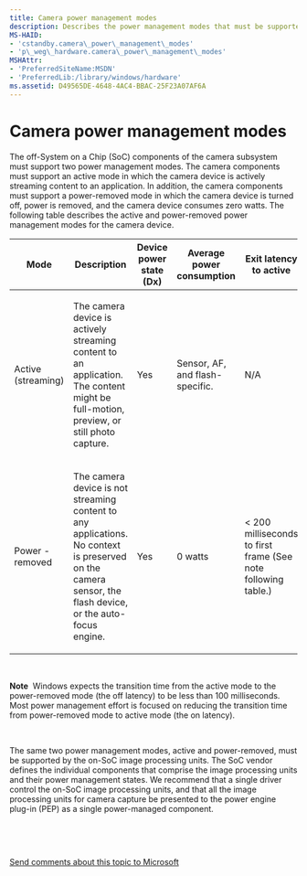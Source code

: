 ```yaml
---
title: Camera power management modes
description: Describes the power management modes that must be supported in the off-System on a Chip (SoC) and on-System on a Chip (SoC) components of the camera subsystem.
MS-HAID:
- 'cstandby.camera\_power\_management\_modes'
- 'p\_weg\_hardware.camera\_power\_management\_modes'
MSHAttr:
- 'PreferredSiteName:MSDN'
- 'PreferredLib:/library/windows/hardware'
ms.assetid: D49565DE-4648-4AC4-BBAC-25F23A07AF6A
---
```


# Camera power management modes


The off-System on a Chip (SoC) components of the camera subsystem must support two power management modes. The camera components must support an active mode in which the camera device is actively streaming content to an application. In addition, the camera components must support a power-removed mode in which the camera device is turned off, power is removed, and the camera device consumes zero watts. The following table describes the active and power-removed power management modes for the camera device.

<table style="width:100%;">
<colgroup>
<col width="16%" />
<col width="16%" />
<col width="16%" />
<col width="16%" />
<col width="16%" />
<col width="16%" />
</colgroup>
<thead>
<tr class="header">
<th>Mode</th>
<th>Description</th>
<th>Device power state (Dx)</th>
<th>Average power consumption</th>
<th>Exit latency to active</th>
<th>Transition mechanism</th>
</tr>
</thead>
<tbody>
<tr class="odd">
<td><p>Active (streaming)</p></td>
<td><p>The camera device is actively streaming content to an application. The content might be full-motion, preview, or still photo capture.</p></td>
<td><p>Yes</p></td>
<td><p>Sensor, AF, and flash-specific.</p></td>
<td><p>N/A</p></td>
<td><p>Software-initiated D0 transition.</p>
<p>(An application has initiated streaming by setting the state of a capture pin to KSSTATE_ACQUIRE.)</p></td>
</tr>
<tr class="even">
<td><p>Power - removed</p></td>
<td><p>The camera device is not streaming content to any applications. No context is preserved on the camera sensor, the flash device, or the auto-focus engine.</p></td>
<td><p>Yes</p></td>
<td><p>0 watts</p></td>
<td><p>&lt; 200 milliseconds to first frame (See note following table.)</p></td>
<td><p>Software-initiated D3 transition.</p>
<p>(The state of all streaming pins has been set to any value other than KSSTATE_RUN.)</p></td>
</tr>
</tbody>
</table>

 

**Note**  Windows expects the transition time from the active mode to the power-removed mode (the off latency) to be less than 100 milliseconds. Most power management effort is focused on reducing the transition time from power-removed mode to active mode (the on latency).

 

The same two power management modes, active and power-removed, must be supported by the on-SoC image processing units. The SoC vendor defines the individual components that comprise the image processing units and their power management states. We recommend that a single driver control the on-SoC image processing units, and that all the image processing units for camera capture be presented to the power engine plug-in (PEP) as a single power-managed component.

 

 

[Send comments about this topic to Microsoft](mailto:wsddocfb@microsoft.com?subject=Documentation%20feedback%20%5Bp_WEG_Hardware\p_weg_hardware%5D:%20Camera%20power%20management%20modes%20%20RELEASE:%20%285/9/2016%29&body=%0A%0APRIVACY%20STATEMENT%0A%0AWe%20use%20your%20feedback%20to%20improve%20the%20documentation.%20We%20don't%20use%20your%20email%20address%20for%20any%20other%20purpose,%20and%20we'll%20remove%20your%20email%20address%20from%20our%20system%20after%20the%20issue%20that%20you're%20reporting%20is%20fixed.%20While%20we're%20working%20to%20fix%20this%20issue,%20we%20might%20send%20you%20an%20email%20message%20to%20ask%20for%20more%20info.%20Later,%20we%20might%20also%20send%20you%20an%20email%20message%20to%20let%20you%20know%20that%20we've%20addressed%20your%20feedback.%0A%0AFor%20more%20info%20about%20Microsoft's%20privacy%20policy,%20see%20http://privacy.microsoft.com/default.aspx. "Send comments about this topic to Microsoft")




